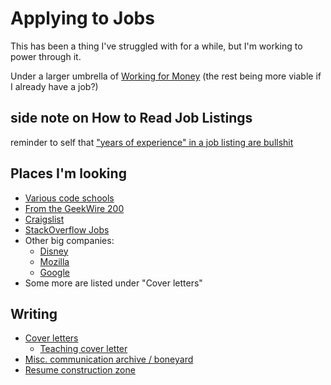 # Applying to Jobs

This has been a thing I've struggled with for a while, but I'm working to power through it.

Under a larger umbrella of [Working for Money](8f63bba6-1b90-484d-a51c-1bc74fccd3d8.md) (the rest being more viable if I already have a job?)

## side note on How to Read Job Listings

reminder to self that ["years of experience" in a job listing are bullshit](https://twitter.com/my2k/status/1151546915365896192)

## Places I'm looking

- [Various code schools](bafe7c70-3e5d-4647-8c28-9275d369a585.md)
- [From the GeekWire 200](6454bec1-2703-4fcc-aeed-bea826d39701.md)
- [Craigslist](ffcc52fa-41b8-478d-aa53-e52528d2c9e9.md)
- [StackOverflow Jobs](46c1eaa3-64c0-4e07-91ac-9f9905878b51.md)
- Other big companies:
  - [Disney](51269960-27ca-45b8-83b0-8a17d9c3f635.md)
  - [Mozilla](0da88c9b-a01f-4303-9868-0aab47ae8bbc.md)
  - [Google](109068fa-2208-4e2a-9270-4e6ec0403186.md)
- Some more are listed under "Cover letters"

## Writing

- [Cover letters](a6808ea2-a4f3-4680-8066-58d544bb6b38.md)
  - [Teaching cover letter](50cf2c0e-a916-4ed9-9299-1181e02678bb.md)
- [Misc. communication archive / boneyard](9564a242-c631-4247-ac29-8d7f83827d9c.md)
- [Resume construction zone](bc3f5b92-6223-4fe0-9b4b-753190f4ace8.md)
